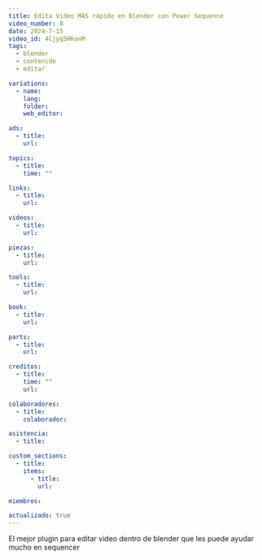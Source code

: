 ```yaml
---
title: Edita Video MÁS rápido en Blender con Power Sequence
video_number: 8
date: 2024-7-15
video_id: 4Cjyq5HKonM
tags:
  - blender
  - contenido
  - editar

variations:
  - name: 
    lang: 
    folder: 
    web_editor: 

ads:
  - title:
    url:

topics:
  - title:
    time: ""

links:
  - title:
    url:

videos:
  - title:
    url:

piezas:
  - title:
    url:

tools:
  - title:
    url:

book:
  - title:
    url:

parts:
  - title:
    url:

creditos:
  - title:
    time: ""
    url:

colaboradores:
  - title:
    colaborador:

asistencia:
  - title:

custom_sections:
  - title:
    items:
      - title:
        url:

miembros:

actualizado: true
---
```


El mejor plugin para editar video dentro de blender que les puede ayudar mucho en sequencer

